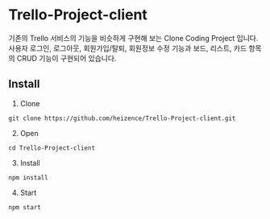 # Trello-Project-client

기존의 Trello 서비스의 기능을 비슷하게 구현해 보는 Clone Coding Project 입니다. 사용자 로그인, 로그아웃, 회원가입/탈퇴, 회원정보 수정 기능과 보드, 리스트, 카드 항목의 CRUD 기능이 구현되어 있습니다.

## Install
1. Clone
```
git clone https://github.com/heizence/Trello-Project-client.git
```
2. Open
```
cd Trello-Project-client
```
3. Install
```
npm install
```
4. Start
```
npm start
```
